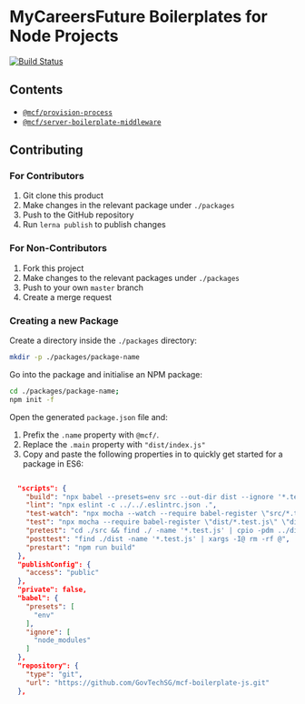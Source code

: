 # MyCareersFuture Boilerplates for Node Projects

[![Build Status](https://travis-ci.org/GovTechSG/mcf-boilerplate-js.svg?branch=master)](https://travis-ci.org/GovTechSG/mcf-boilerplate-js)

## Contents
- [`@mcf/provision-process`](./packages/provision-process)
- [`@mcf/server-boilerplate-middleware`](./packages/server-boilerplate-middleware) 

## Contributing
### For Contributors
1. Git clone this product
2. Make changes in the relevant package under `./packages`
3. Push to the GitHub repository
4. Run `lerna publish` to publish changes

### For Non-Contributors
1. Fork this project
2. Make changes to the relevant packages under `./packages`
3. Push to your own `master` branch
4. Create a merge request

### Creating a new Package
Create a directory inside the `./packages` directory:

```bash
mkdir -p ./packages/package-name
```

Go into the package and initialise an NPM package:

```bash
cd ./packages/package-name;
npm init -f
```

Open the generated `package.json` file and:

1. Prefix the `.name` property with `@mcf/`.
2. Replace the `.main` property with `"dist/index.js"`
3. Copy and paste the following properties in to quickly get started for a package in ES6:

```json

  "scripts": {
    "build": "npx babel --presets=env src --out-dir dist --ignore '*.test.js' ",
    "lint": "npx eslint -c ../../.eslintrc.json .",
    "test-watch": "npx mocha --watch --require babel-register \"src/*.test.js\" \"src/**/*.test.js\" ",
    "test": "npx mocha --require babel-register \"dist/*.test.js\" \"dist/**/*.test.js\"",
    "pretest": "cd ./src && find ./ -name '*.test.js' | cpio -pdm ../dist",
    "posttest": "find ./dist -name '*.test.js' | xargs -I@ rm -rf @",
    "prestart": "npm run build"
  },
  "publishConfig": {
    "access": "public"
  },
  "private": false,
  "babel": {
    "presets": [
      "env"
    ],
    "ignore": [
      "node_modules"
    ]
  },
  "repository": {
    "type": "git",
    "url": "https://github.com/GovTechSG/mcf-boilerplate-js.git"
  },
```